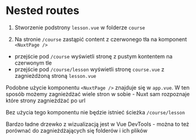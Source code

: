 # Nested routes

1. Stworzenie podstrony `lesson.vue` w folderze `course`

2. Na stronie `/course` zastąpić content z czerwonego tła na komponent `<NuxtPage />`

- przejście pod `/course` wyświetli stronę z pustym kontentem na czerwonym tle
- przejście pod `/course/lesson` wyświetli stronę `course.vue` z zagnieżdżoną stroną `lesson.vue`

Podobne użycie komponentu `<NuxtPage />` znajduje się w `app.vue`. W ten sposób możemy zagnieżdżać wiele stron w sobie - Nuxt sam rozpoznaje które strony zagnieżdżać po url

Bez użycia tego komponentu nie będzie istnieć ścieżka `/course/lesson`

Bardzo ładne drzewko z wizualizacją jest w Vue DevTools - można to też porównać do zagnieżdżających się folderów i ich plików
